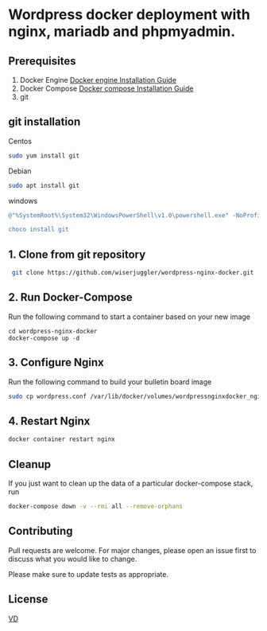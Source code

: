 # Wordpress docker deployment with nginx, mariadb and phpmyadmin.

## Prerequisites

1. Docker Engine
[Docker engine Installation Guide](https://docs.docker.com/engine/install/)
2. Docker Compose
[Docker compose Installation Guide](https://docs.docker.com/compose/install/)
3. git 

## git installation 
  Centos 
 ```bash
 sudo yum install git
 ```
  Debian
 ```bash
 sudo apt install git
 ```
  windows
  ```powershell
 @"%SystemRoot%\System32\WindowsPowerShell\v1.0\powershell.exe" -NoProfile -InputFormat None -ExecutionPolicy Bypass -Command " [System.Net.ServicePointManager]::SecurityProtocol = 3072; iex ((New-Object System.Net.WebClient).DownloadString('https://chocolatey.org/install.ps1'))" && SET "PATH=%PATH%;%ALLUSERSPROFILE%\chocolatey\bin"
  
choco install git
 ```
 
## 1. Clone from git repository
```bash
 git clone https://github.com/wiserjuggler/wordpress-nginx-docker.git
 ```
## 2. Run Docker-Compose
Run the following command to start a container based on your new image
```docker
cd wordpress-nginx-docker
docker-compose up -d
```
## 3. Configure Nginx
Run the following command to build your bulletin board image
```bash
sudo cp wordpress.conf /var/lib/docker/volumes/wordpressnginxdocker_nginx/_data/default.conf                                                       
```
## 4. Restart Nginx 
```bash
docker container restart nginx 
```

## Cleanup 
If you just want to clean up the data of a particular docker-compose stack, run

```bash
docker-compose down -v --rmi all --remove-orphans 
```

## Contributing
Pull requests are welcome. For major changes, please open an issue first to discuss what you would like to change.

Please make sure to update tests as appropriate.

## License
[VD](https://github.com/varundhiman)
